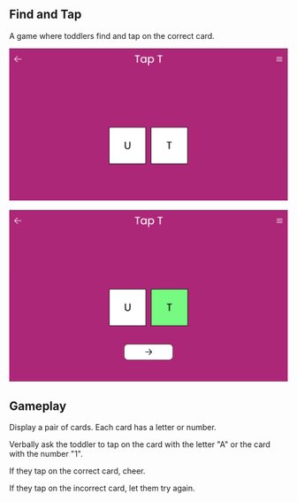 ## Find and Tap

A game where toddlers find and tap on the correct card.

[![Find and Tap](../../../public/screenshots/find-and-tap.png)](https://mykeels.github.io/toddler-games/#/menu?title=Find%20and%20Tap)

[![Find and Tap with correct answer](../../../public/screenshots/find-and-tap-filled.png)](https://mykeels.github.io/toddler-games/#/menu?title=Find%20and%20Tap)

## Gameplay

Display a pair of cards. Each card has a letter or number.

Verbally ask the toddler to tap on the card with the letter "A" or the card with the number "1".

If they tap on the correct card, cheer.

If they tap on the incorrect card, let them try again.